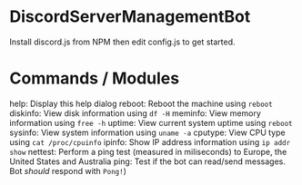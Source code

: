 # DiscordServerManagementBot

Install discord.js from NPM then edit config.js to get started.

# Commands / Modules

help: Display this help dialog
reboot: Reboot the machine using `reboot`
diskinfo: View disk information using `df -H`
meminfo: View memory information using `free -h`
uptime: View current system uptime using `reboot`
sysinfo: View system information using `uname -a`
cputype: View CPU type using `cat /proc/cpuinfo`
ipinfo: Show IP address information using `ip addr show`
nettest: Perform a ping test (measured in miliseconds) to Europe, the United States and Australia
ping: Test if the bot can read/send messages. Bot *should* respond with `Pong!`)